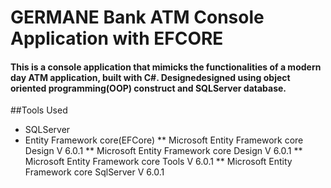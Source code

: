 # GERMANE Bank ATM Console Application with EFCORE
#### This is a console application that mimicks the functionalities of a modern day ATM application, built with C#. Designedesigned using object oriented programming(OOP) construct and SQLServer database.

##Tools Used
* SQLServer
* Entity Framework core(EFCore)
** Microsoft Entity Framework core Design V 6.0.1
** Microsoft Entity Framework core Design V 6.0.1
** Microsoft Entity Framework core Tools V 6.0.1
** Microsoft Entity Framework core SqlServer V 6.0.1
